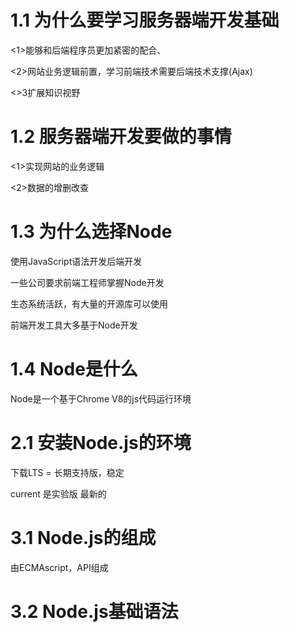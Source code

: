 # 1.1 为什么要学习服务器端开发基础

<1>能够和后端程序员更加紧密的配合、

<2>网站业务逻辑前置，学习前端技术需要后端技术支撑(Ajax)

<>3扩展知识视野

# 1.2 服务器端开发要做的事情

<1>实现网站的业务逻辑

<2>数据的增删改查

# 1.3 为什么选择Node

使用JavaScript语法开发后端开发

一些公司要求前端工程师掌握Node开发

生态系统活跃，有大量的开源库可以使用

前端开发工具大多基于Node开发

# 1.4 Node是什么

Node是一个基于Chrome V8的js代码运行环境

# 2.1 安装Node.js的环境

下载LTS = 长期支持版，稳定

current 是实验版 最新的

# 3.1 Node.js的组成

由ECMAscript，API组成

# 3.2 Node.js基础语法

